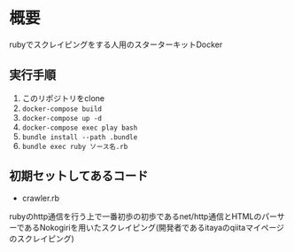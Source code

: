 # 概要
rubyでスクレイピングをする人用のスターターキットDocker

## 実行手順
1. このリポジトリをclone
1. `docker-compose build`
1. `docker-compose up -d`
1. `docker-compose exec play bash`
1. `bundle install --path .bundle`
1. `bundle exec ruby ソース名.rb`

## 初期セットしてあるコード
* crawler.rb

rubyのhttp通信を行う上で一番初歩の初歩であるnet/http通信とHTMLのパーサーであるNokogiriを用いたスクレイピング(開発者であるitayaのqiitaマイページのスクレイピング)
